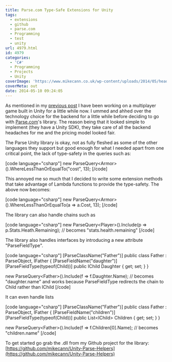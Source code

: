 ```yaml
---
title: Parse.com Type-Safe Extensions for Unity
tags:
  - extensions
  - github
  - parse.com
  - Programming
  - test
  - unity
url: 4979.html
id: 4979
categories:
  - 'C#'
  - Programming
  - Projects
  - Unity
coverImage: 'https://www.mikecann.co.uk/wp-content/uploads/2014/05/header.png'
coverMeta: out
date: 2014-05-10 09:24:05
---
```


As mentioned in my [previous post](https://www.mikecann.co.uk/games/taming-unity/) I have been working on a multiplayer game built in Unity for a little while now. I ummed and ahhed over the technology choice for the backend for a little while before deciding to go with [Parse.com](https://Parse.com)'s library. The reason being that it looked simple to implement (they have a Unity SDK), they take care of all the backend headaches for me and the pricing model looked fair.

<!-- more -->

The Parse Unity library is okay, not as fully fleshed as some of the other languages they support but good enough for what I needed apart from one critical point, the lack of type-safety in the queries such as:

[code language="csharp"]
new ParseQuery&lt;Armor&gt;().WhereLessThanOrEqualTo(&quot;cost&quot;, 13);
[/code]

This annoyed me so much that I decided to write some extension methods that take advantage of Lambda functions to provide the type-safety. The above now becomes:

[code language="csharp"]
new ParseQuery&lt;Armor&gt;().WhereLessThanOrEqualTo(a =&gt; a.Cost, 13);
[/code]

The library can also handle chains such as

[code language="csharp"]
new ParseQuery&lt;Player&gt;().Include(p =&gt; p.Stats.Heath.Remaining); // becomes &quot;stats.health.remaining&quot;
[/code]

The library also handles interfaces by introducing a new attribute "ParseFieldType".

[code language="csharp"]
[ParseClassName(&quot;Father&quot;)]
public class Father : ParseObject, IFather
{
	[ParseFieldName(&quot;daughter&quot;)]
	[ParseFieldType(typeof(Child))]
	public IChild Daughter { get; set; }
}

new ParseQuery&lt;Father&gt;().Include(f =&gt; f.Daughter.Name); // becomes &quot;daughter.name&quot; and works because ParseFieldType redirects the chain to Child rather than IChild
[/code]

It can even handle lists

[code language="csharp"]
[ParseClassName(&quot;Father&quot;)]
public class Father : ParseObject, IFather
{
	[ParseFieldName(&quot;children&quot;)]
	[ParseFieldType(typeof(Child))]
	public List&lt;IChild&gt; Children { get; set; }
}

new ParseQuery&lt;Father&gt;().Include(f =&gt; f.Children[0].Name); // becomes &quot;children.name&quot;
[/code]

To get started go grab the .dll from my Github project for the library: [https://github.com/mikecann/Unity-Parse-Helpers](https://github.com/mikecann/Unity-Parse-Helpers)